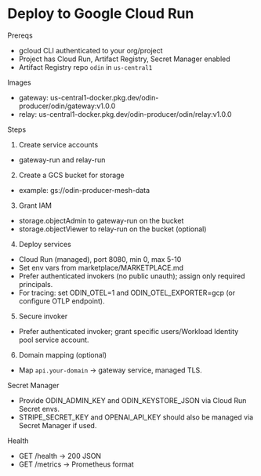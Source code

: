 # Deploy to Google Cloud Run

Prereqs
- gcloud CLI authenticated to your org/project
- Project has Cloud Run, Artifact Registry, Secret Manager enabled
- Artifact Registry repo `odin` in `us-central1`

Images
- gateway: us-central1-docker.pkg.dev/odin-producer/odin/gateway:v1.0.0
- relay: us-central1-docker.pkg.dev/odin-producer/odin/relay:v1.0.0

Steps
1) Create service accounts
- gateway-run and relay-run
2) Create a GCS bucket for storage
- example: gs://odin-producer-mesh-data
3) Grant IAM
- storage.objectAdmin to gateway-run on the bucket
- storage.objectViewer to relay-run on the bucket (optional)
4) Deploy services
- Cloud Run (managed), port 8080, min 0, max 5-10
- Set env vars from marketplace/MARKETPLACE.md
- Prefer authenticated invokers (no public unauth); assign only required principals.
- For tracing: set ODIN_OTEL=1 and ODIN_OTEL_EXPORTER=gcp (or configure OTLP endpoint).
5) Secure invoker
- Prefer authenticated invoker; grant specific users/Workload Identity pool service account.
6) Domain mapping (optional)
- Map `api.your-domain` -> gateway service, managed TLS.

Secret Manager
- Provide ODIN_ADMIN_KEY and ODIN_KEYSTORE_JSON via Cloud Run Secret envs.
- STRIPE_SECRET_KEY and OPENAI_API_KEY should also be managed via Secret Manager if used.

Health
- GET /health -> 200 JSON
- GET /metrics -> Prometheus format
